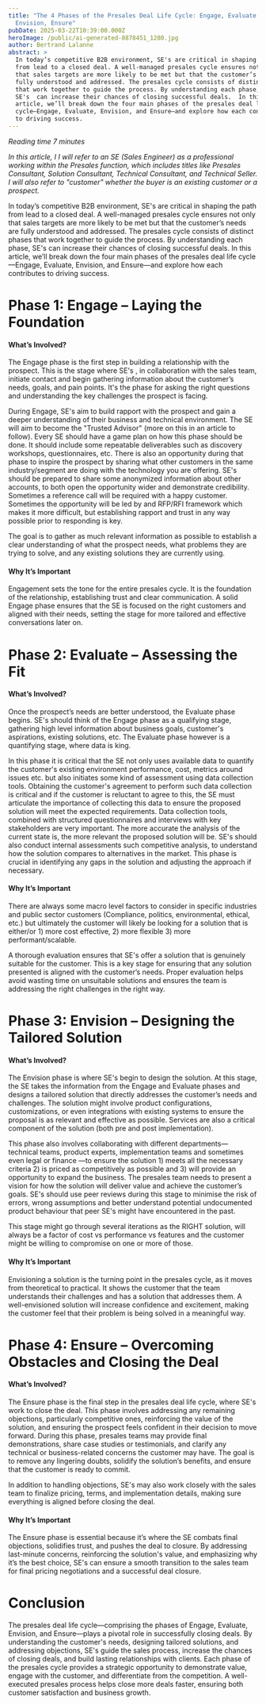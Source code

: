 ```yaml
---
title: "The 4 Phases of the Presales Deal Life Cycle: Engage, Evaluate,
  Envision, Ensure"
pubDate: 2025-03-22T10:39:00.000Z
heroImage: /public/ai-generated-8878451_1280.jpg
author: Bertrand Lalanne
abstract: >
  In today’s competitive B2B environment, SE's are critical in shaping the path
  from lead to a closed deal. A well-managed presales cycle ensures not only
  that sales targets are more likely to be met but that the customer’s needs are
  fully understood and addressed. The presales cycle consists of distinct phases
  that work together to guide the process. By understanding each phase,
  SE's  can increase their chances of closing successful deals.  In this
  article, we’ll break down the four main phases of the presales deal life
  cycle—Engage, Evaluate, Envision, and Ensure—and explore how each contributes
  to driving success.
---
```

*Reading time 7 minutes*

*In this article, I  I will refer to an SE (Sales Engineer) as a professional working within the Presales function, which includes titles like Presales Consultant, Solution Consultant, Technical Consultant, and Technical Seller. I will also refer to "customer" whether the buyer is an existing customer or a prospect.*



In today’s competitive B2B environment, SE's are critical in shaping the path from lead to a closed deal. A well-managed presales cycle ensures not only that sales targets are more likely to be met but that the customer’s needs are fully understood and addressed. The presales cycle consists of distinct phases that work together to guide the process. By understanding each phase, SE's  can increase their chances of closing successful deals.  In this article, we’ll break down the four main phases of the presales deal life cycle—Engage, Evaluate, Envision, and Ensure—and explore how each contributes to driving success.



# Phase 1: Engage – Laying the Foundation

#### What’s Involved?

The Engage phase is the first step in building a relationship with the prospect. This is the stage where SE's , in collaboration with the sales team, initiate contact and begin gathering information about the customer’s needs, goals, and pain points. It's the phase for asking the right questions and understanding the key challenges the prospect is facing.  

During Engage, SE's aim to build rapport with the prospect and gain a deeper understanding of their business and technical environment. The SE will aim to become the "Trusted Advisor" (more on this in an article to follow).    Every SE should have a game plan on how this phase should be done.  It should include some repeatable deliverables such as discovery workshops, questionnaires, etc.  There is also an opportunity during that phase to inspire the prospect by sharing what other customers in the same industry/segment are doing with the technology you are offering.  SE's should be prepared to share some anonymized information about other accounts, to both open the opportunity wider and demonstrate credibility.  Sometimes a reference call will be required with a happy customer. Sometimes the opportunity will be led by and RFP/RFI framework which makes it more difficult, but establishing rapport and trust in any way possible prior to responding is key.



The goal is to gather as much relevant information as possible to establish a clear understanding of what the prospect needs, what problems they are trying to solve, and any existing solutions they are currently using.



#### Why It’s Important

Engagement sets the tone for the entire presales cycle. It is the foundation of the relationship, establishing trust and clear communication. A solid Engage phase ensures that the SE is focused on the right customers and aligned with their needs, setting the stage for more tailored and effective conversations later on.



# Phase 2: Evaluate – Assessing the Fit



#### What’s Involved?

Once the prospect’s needs are better understood, the Evaluate phase begins.   SE's should think of the Engage phase as a qualifying stage, gathering high level information about business goals, customer's aspirations, existing solutions, etc.  The Evaluate phase however is a quantifying stage, where data is king.   



In this phase it is critical that the SE not only uses available data to quantify the customer's existing environment performance, cost, metrics around issues etc. but also initiates some kind of assessment using data collection tools.  Obtaining the customer's agreement to perform such data collection is critical and if the customer is reluctant to agree to this, the SE must articulate the importance of collecting this data to ensure the proposed solution will meet the expected requirements.  Data collection tools, combined with structured questionnaires and interviews with key stakeholders are very important.  The more accurate the analysis of the current state is, the more relevant the proposed solution will be.  SE's should also conduct internal assessments such competitive analysis, to understand how the solution compares to alternatives in the market. This phase is crucial in identifying any gaps in the solution and adjusting the approach if necessary.



#### Why It’s Important

There are always some macro level factors to consider in specific industries and public sector customers (Compliance, politics, environmental, ethical, etc.)  but ultimately the customer will likely be looking for a solution that is either/or 1) more cost effective, 2) more flexible 3) more performant/scalable. 

A thorough evaluation ensures that SE's offer a solution that is genuinely suitable for the customer. This is a key stage for ensuring that any solution presented is aligned with the customer’s needs. Proper evaluation helps avoid wasting time on unsuitable solutions and ensures the team is addressing the right challenges in the right way.



# Phase 3: Envision – Designing the Tailored Solution



#### What’s Involved?

The Envision phase is where SE's begin to design the solution. At this stage, the SE takes the information from the Engage and Evaluate phases and designs a tailored solution that directly addresses the customer’s needs and challenges. The solution might involve product configurations, customizations, or even integrations with existing systems to ensure the proposal is as relevant and effective as possible.  Services are also a critical component of the solution (both pre and post implementation).

 

This phase also involves collaborating with different departments—technical teams, product experts, implementation teams and sometimes even legal or finance —to ensure the solution 1) meets all the necessary criteria 2) is priced as competitively as possible and 3) will provide an opportunity to expand the business. The presales team needs to present a vision for how the solution will deliver value and achieve the customer’s goals.  SE's should use peer reviews during this stage to minimise the risk of errors, wrong assumptions and better understand potential undocumented product behaviour that peer SE's might have encountered in the past.



This stage might go through several iterations as the RIGHT solution, will always be a factor of cost vs performance vs features and the customer might be willing to compromise on one or more of those.



#### Why It’s Important

Envisioning a solution is the turning point in the presales cycle, as it moves from theoretical to practical. It shows the customer that the team understands their challenges and has a solution that addresses them. A well-envisioned solution will increase confidence and excitement, making the customer feel that their problem is being solved in a meaningful way.



# Phase 4: Ensure – Overcoming Obstacles and Closing the Deal



#### What’s Involved?

The Ensure phase is the final step in the presales deal life cycle, where SE's  work to close the deal. This phase involves addressing any remaining objections, particularly competitive ones, reinforcing the value of the solution, and ensuring the prospect feels confident in their decision to move forward.  During this phase, presales teams may provide final demonstrations, share case studies or testimonials, and clarify any technical or business-related concerns the customer may have. The goal is to remove any lingering doubts, solidify the solution’s benefits, and ensure that the customer is ready to commit.



In addition to handling objections, SE's may also work closely with the sales team to finalize pricing, terms, and implementation details, making sure everything is aligned before closing the deal.



#### Why It’s Important

The Ensure phase is essential because it’s where the SE combats final objections, solidifies trust, and pushes the deal to closure. By addressing last-minute concerns, reinforcing the solution's value, and emphasizing why it’s the best choice, SE's can ensure a smooth transition to the sales team for final pricing negotiations and a successful deal closure.





# Conclusion

The presales deal life cycle—comprising the phases of Engage, Evaluate, Envision, and Ensure—plays a pivotal role in successfully closing deals. By understanding the customer's needs, designing tailored solutions, and addressing objections, SE's guide the sales process, increase the chances of closing deals, and build lasting relationships with clients.  Each phase of the presales cycle provides a strategic opportunity to demonstrate value, engage with the customer, and differentiate from the competition. A well-executed presales process helps close more deals faster, ensuring both customer satisfaction and business growth.
